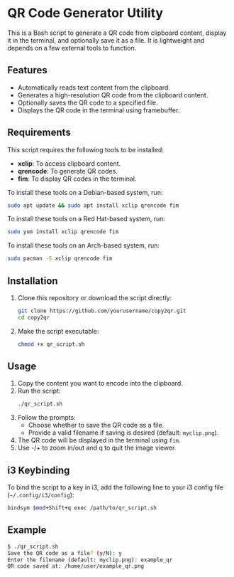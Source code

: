 # QR Code Generator Utility

This is a Bash script to generate a QR code from clipboard content, display it
in the terminal, and optionally save it as a file. It is lightweight and
depends on a few external tools to function.

## Features
- Automatically reads text content from the clipboard.
- Generates a high-resolution QR code from the clipboard content.
- Optionally saves the QR code to a specified file.
- Displays the QR code in the terminal using framebuffer.

## Requirements
This script requires the following tools to be installed:
- **xclip**: To access clipboard content.
- **qrencode**: To generate QR codes.
- **fim**: To display QR codes in the terminal.

To install these tools on a Debian-based system, run:
```bash
sudo apt update && sudo apt install xclip qrencode fim
```

To install these tools on a Red Hat-based system, run:
```bash
sudo yum install xclip qrencode fim
```

To install these tools on an Arch-based system, run:
```bash
sudo pacman -S xclip qrencode fim
```

## Installation
1. Clone this repository or download the script directly:
   ```bash
   git clone https://github.com/yourusername/copy2qr.git
   cd copy2qr
   ```
2. Make the script executable:
   ```bash
   chmod +x qr_script.sh
   ```

## Usage
1. Copy the content you want to encode into the clipboard.
2. Run the script:
   ```bash
   ./qr_script.sh
   ```
3. Follow the prompts:
   - Choose whether to save the QR code as a file.
   - Provide a valid filename if saving is desired (default: `myclip.png`).
4. The QR code will be displayed in the terminal using `fim`.
5. Use -/+ to zoom in/out and q to quit the image viewer.

## i3 Keybinding
To bind the script to a key in i3, add the following line to your i3 config file
(`~/.config/i3/config`):
```bash
bindsym $mod+Shift+q exec /path/to/qr_script.sh
```

## Example
```bash
$ ./qr_script.sh
Save the QR code as a file? (y/N): y
Enter the filename (default: myclip.png): example_qr
QR code saved at: /home/user/example_qr.png
```

